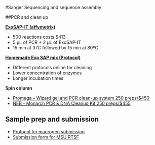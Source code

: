 #Sanger Sequencing and sequence assembly

##PCR and clean up

[**ExoSAP-IT (affymetrix)**](http://www.affymetrix.com/catalog/131310/USB/ExoSAP-IT+For+PCR+Product+Cleanup#1_1)

-   500 reactions costs \$413
-   5 µL of PCR + 2 µL of ExoSAP-IT
-   15 min at 37C followed by 15 min at 80ºC

[**Homemade Exo SAP mix (Protocol)**]()

-   Different protocols online for cleaning
-   Lower concentration of enzymes
-   Longer incubation times

**Spin column**

-   [Promega – Wizard gel and PCR clean-up system 250 preps/\$450](https://www.promega.com/products/dna-purification-quantitation/dna-fragment-purification/wizard-sv-gel-and-pcr-clean\_up-system/)
-   [NEB - Monarch PCR & DNA Cleanup Kit 250 preps/$455](https://www.neb.com/products/t1030-monarch-pcr-dna-cleanup-kit-5-ug)

## Sample prep and submission

- [Protocol for macrogen submission](PCR_clean-up.md)
- [Submission form for MSU RTSF](https://rtsf.natsci.msu.edu/genomics/forms/general-sanger-submission-form/)
